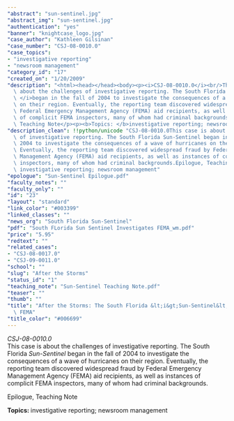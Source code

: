 ```yaml
---
"abstract": "sun-sentinel.jpg"
"abstract_img": "sun-sentinel.jpg"
"authentication": "yes"
"banner": "knightcase_logo.jpg"
"case_author": "Kathleen Gilsinan"
"case_number": "CSJ-08-0010.0"
"case_topics":
- "investigative reporting"
- "newsroom management"
"category_id": "17"
"created_on": "1/20/2009"
"description": "<html><head></head><body><p><i>CSJ-08-0010.0</i><br/>This case is\
  \ about the challenges of investigative reporting. The South Florida <i>Sun-Sentinel\
  \ </i>began in the fall of 2004 to investigate the consequences of a wave of hurricanes\
  \ on their region. Eventually, the reporting team discovered widespread fraud by\
  \ Federal Emergency Management Agency (FEMA) aid recipients, as well as instances\
  \ of complicit FEMA inspectors, many of whom had criminal backgrounds.</p><p>Epilogue,\
  \ Teaching Note</p><p><b>Topics: </b>investigative reporting; newsroom management</p></body></html>"
"description_clean": !!python/unicode "CSJ-08-0010.0This case is about the challenges\
  \ of investigative reporting. The South Florida Sun-Sentinel began in the fall of\
  \ 2004 to investigate the consequences of a wave of hurricanes on their region.\
  \ Eventually, the reporting team discovered widespread fraud by Federal Emergency\
  \ Management Agency (FEMA) aid recipients, as well as instances of complicit FEMA\
  \ inspectors, many of whom had criminal backgrounds.Epilogue, Teaching NoteTopics:\
  \ investigative reporting; newsroom management"
"epologue": "Sun-Sentinel Epilogue.pdf"
"faculty_notes": ""
"faculty_only": ""
"id": "23"
"layout": "standard"
"link_color": "#003399"
"linked_classes": ""
"news_org": "South Florida Sun-Sentinel"
"pdf": "South FLorida Sun Sentinel Investigates FEMA_wm.pdf"
"price": "5.95"
"redtext": ""
"related_cases":
- "CSJ-08-0017.0"
- "CSJ-09-0011.0"
"school": ""
"slug": "After the Storms"
"status_id": "1"
"teaching_note": "Sun-Sentinel Teaching Note.pdf"
"teaser": ""
"thumb": ""
"title": "After the Storms: The South Florida &lt;i&gt;Sun-Sentinel&lt;/i&gt; Investigates\
  \ FEMA"
"title_color": "#006699"
---
```

<html><head></head><body><p><i>CSJ-08-0010.0</i><br/>This case is about the challenges of investigative reporting. The South Florida <i>Sun-Sentinel </i>began in the fall of 2004 to investigate the consequences of a wave of hurricanes on their region. Eventually, the reporting team discovered widespread fraud by Federal Emergency Management Agency (FEMA) aid recipients, as well as instances of complicit FEMA inspectors, many of whom had criminal backgrounds.</p><p>Epilogue, Teaching Note</p><p><b>Topics: </b>investigative reporting; newsroom management</p></body></html>
